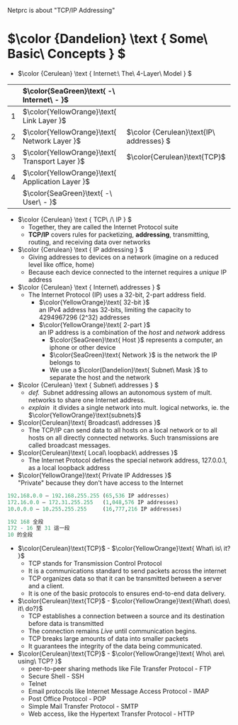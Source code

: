 Netprc is about "TCP/IP Addressing"

# $\color {Dandelion} \text { Some\ Basic\ Concepts } $

- $\color {Cerulean} \text { Internet:\ The\ 4-Layer\ Model } $

&nbsp; | $\color{SeaGreen}\text{ -\ Internet\ - }$ | &nbsp;
------ | :------ | ------
1  | $\color{YellowOrange}\text{ Link Layer }$
2  | $\color{YellowOrange}\text{ Network Layer }$   | $\color {Cerulean}\text{IP\ addresses} $
3  | $\color{YellowOrange}\text{ Transport Layer }$ | $\color{Cerulean}\text{TCP}$
4  | $\color{YellowOrange}\text{ Application Layer }$
&nbsp; | $\color{SeaGreen}\text{ -\ User\ - }$
 
- $\color {Cerulean} \text { TCP\ /\ IP } $
  - Together, they are called the Internet Protocol suite
  - __TCP/IP__ covers rules for packetizing, __addressing__, transmitting, routing, and receiving data over networks
- $\color {Cerulean} \text { IP addressing } $
  - Giving addresses to devices on a network (imagine on a reduced level like office, home)
  - Because each device connected to the internet requires a _unique_ IP address
- $\color {Cerulean} \text { Internet\ addresses } $
  - The Internet Protocol (IP) uses a 32-bit, 2-part address field.
    - $\color{YellowOrange}\text{ 32-bit }$ \
    an IPv4 address has 32-bits, limiting the capacity to 4294967296 (2^32) addresses
    - $\color{YellowOrange}\text{ 2-part }$ \
    an IP address is a combination of the _host_ and _network_ address
      - $\color{SeaGreen}\text{  Host     }$ represents a computer, an iphone or other device
      - $\color{SeaGreen}\text{  Network  }$ is the network the IP belongs to
      - We use a $\color{Dandelion}\text{ Subnet\ Mask }$ to separate the host and the network
- $\color {Cerulean} \text { Subnet\ addresses } $
  - _def._&nbsp; Subnet addressing allows an autonomous system of mult. networks to share one Internet address.
  - _explain_&nbsp; it divides a single network into mult. logical networks, ie. the $\color{YellowOrange}\text{subnets}$  
- $\color{Cerulean}\text{ Broadcast\ addresses }$
  - The TCP/IP can send data to all hosts on a local network or to all hosts on 
all directly connected networks. Such transmissions are called broadcast messages. 
- $\color{Cerulean}\text{ Local\ loopback\ addresses }$
  - The Internet Protocol defines the special network address, 127.0.0.1, as a local loopback address
- $\color{YellowOrange}\text{ Private IP Addresses }$ \
"Private" because they don't have access to the Internet
```r
192.168.0.0 – 192.168.255.255 (65,536 IP addresses)
172.16.0.0 – 172.31.255.255   (1,048,576 IP addresses)
10.0.0.0 – 10.255.255.255     (16,777,216 IP addresses)
```
```r
192 168 全段
172 - 16 至 31 這一段
10 的全段
```
- $\color{Cerulean}\text{TCP}$ - $\color{YellowOrange}\text{ What\ is\ it? }$
  - TCP stands for Transmission Control Protocol
  - It is a communications standard to send packets across the internet
  - TCP organizes data so that it can be transmitted between a server and a client.
  - It is one of the basic protocols to ensures end-to-end data delivery.
- $\color{Cerulean}\text{TCP}$ - $\color{YellowOrange}\text{What\ does\ it\ do?}$
  - TCP establishes a connection between a source and its destination before data is transmitted 
  - The connection remains _Live_ until communication begins.
  - TCP breaks large amounts of data into smaller packets
  - It guarantees the integrity of the data being communicated.
- $\color{Cerulean}\text{TCP}$ - $\color{YellowOrange}\text{ Who\ are\ using\ TCP? }$
  - peer-to-peer sharing methods like File Transfer Protocol - FTP
  - Secure Shell - SSH
  - Telnet
  - Email protocols like Internet Message Access Protocol - IMAP
  - Post Office Protocol - POP
  - Simple Mail Transfer Protocol - SMTP
  - Web access, like the Hypertext Transfer Protocol - HTTP
